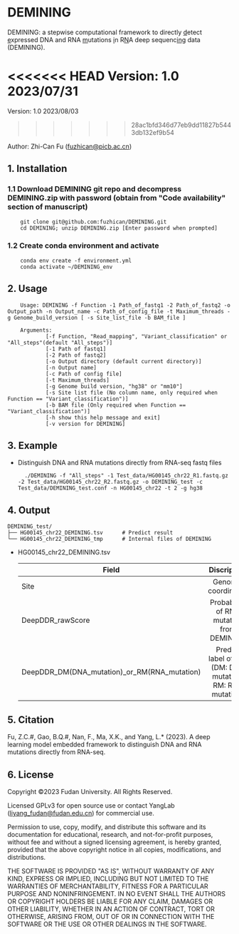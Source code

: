 # DEMINING

DEMINING: a stepwise computational framework to directly <ins>d</ins>etect <ins>e</ins>xpressed DNA and RNA <ins>m</ins>utations <ins>i</ins>n R<ins>N</ins>A deep sequenc<ins>ing</ins> data (DEMINING).

<<<<<<< HEAD
Version: 1.0 2023/07/31
=======
Version: 1.0 2023/08/03
>>>>>>> 28ac1bfd346d77eb9dd11827b5443db132ef9b54

Author: Zhi-Can Fu (fuzhican@picb.ac.cn) 


## 1. Installation
### 1.1 Download DEMINING git repo and decompress DEMINING.zip with password (obtain from "Code availability" section of manuscript)
        git clone git@github.com:fuzhican/DEMINING.git
        cd DEMINING; unzip DEMINING.zip [Enter password when prompted]
### 1.2 Create conda environment and activate 
        conda env create -f environment.yml 
        conda activate ~/DEMINING_env


## 2. Usage
        Usage: DEMINING -f Function -1 Path_of_fastq1 -2 Path_of_fastq2 -o Output_path -n Output_name -c Path_of_config_file -t Maximum_threads -g Genome_build_version [ -s Site_list_file -b BAM_file ]

        Arguments:
                [-f Function, "Read_mapping", "Variant_classification" or "All_steps"(default "All_steps")]
                [-1 Path of fastq1]
                [-2 Path of fastq2]
                [-o Output directory (default current directory)]
                [-n Output name]
                [-c Path of config file]
                [-t Maximum_threads]
                [-g Genome build version, "hg38" or "mm10"]
                [-s Site list file (No column name, only required when Function == "Variant_classification")]
                [-b BAM file (Only required when Function == "Variant_classification")]
                [-h show this help message and exit]
                [-v version for DEMINING]
      
## 3. Example
* Distinguish DNA and RNA mutations directly from RNA-seq fastq files

        ./DEMINING -f "All_steps" -1 Test_data/HG00145_chr22_R1.fastq.gz -2 Test_data/HG00145_chr22_R2.fastq.gz -o DEMINING_test -c Test_data/DEMINING_test.conf -n HG00145_chr22 -t 2 -g hg38
        
 
   
## 4. Output

    DEMINING_test/
    ├── HG00145_chr22_DEMINING.tsv      # Predict result
    └── HG00145_chr22_DEMINING_tmp      # Internal files of DEMINING 

        
- HG00145_chr22_DEMINING.tsv

    | **Field**      | **Discription**      | 
    | ---------- | :-----------:  |
    | Site     | Genomic coordinates |
    | DeepDDR_rawScore | Probability of RNA mutation from DEMINING|
    | DeepDDR_DM(DNA_mutation)_or_RM(RNA_mutation)| Predict label of site (DM: DNA mutation; RM: RNA mutation) |

    
    

## 5. Citation
Fu, Z.C.#, Gao, B.Q.#, Nan, F., Ma, X.K., and Yang, L.* (2023). A deep learning model embedded framework to distinguish DNA and RNA mutations directly from RNA-seq.


## 6. License
Copyright ©2023 Fudan University. All Rights Reserved.

Licensed GPLv3 for open source use or contact YangLab (liyang_fudan@fudan.edu.cn) for commercial use.

Permission to use, copy, modify, and distribute this software and its documentation for educational, research, and not-for-profit purposes, without fee and without a signed licensing agreement, is hereby granted, provided that the above copyright notice in all copies, modifications, and distributions.

THE SOFTWARE IS PROVIDED "AS IS", WITHOUT WARRANTY OF ANY KIND, EXPRESS OR IMPLIED, INCLUDING BUT NOT LIMITED TO THE WARRANTIES OF MERCHANTABILITY, FITNESS FOR A PARTICULAR PURPOSE AND NONINFRINGEMENT. IN NO EVENT SHALL THE AUTHORS OR COPYRIGHT HOLDERS BE LIABLE FOR ANY CLAIM, DAMAGES OR OTHER LIABILITY, WHETHER IN AN ACTION OF CONTRACT, TORT OR OTHERWISE, ARISING FROM, OUT OF OR IN CONNECTION WITH THE SOFTWARE OR THE USE OR OTHER DEALINGS IN THE SOFTWARE.
